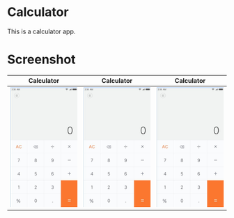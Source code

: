 # Calculator

This is a calculator app.

# Screenshot

| Calculator | Calculator | Calculator |
| :-------------: |:-------------:| :-----:|
| ![alt text](https://github.com/kkiyer16/Calculator/blob/master/calculator.jpg)| ![alt text](https://github.com/kkiyer16/Calculator/blob/master/calculator.jpg) | ![alt text](https://github.com/kkiyer16/Calculator/blob/master/calculator.jpg) |

